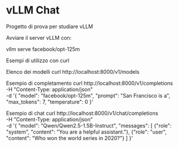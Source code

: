 # vLLM Chat

Progetto di prova per studiare vLLM

Avviare il server vLLM con:

vllm serve facebook/opt-125m

Esempi di utilizzo con curl

Elenco dei modelli
curl http://localhost:8000/v1/models

Esempio di completamento
curl http://localhost:8000/v1/completions \
    -H "Content-Type: application/json" \
    -d '{
        "model": "facebook/opt-125m",
        "prompt": "San Francisco is a",
        "max_tokens": 7,
        "temperature": 0
    }'

Esempio di chat
curl http://localhost:8000/v1/chat/completions \
    -H "Content-Type: application/json" \
    -d '{
        "model": "Qwen/Qwen2.5-1.5B-Instruct",
        "messages": [
            {"role": "system", "content": "You are a helpful assistant."},
            {"role": "user", "content": "Who won the world series in 2020?"}
        ]
    }'
